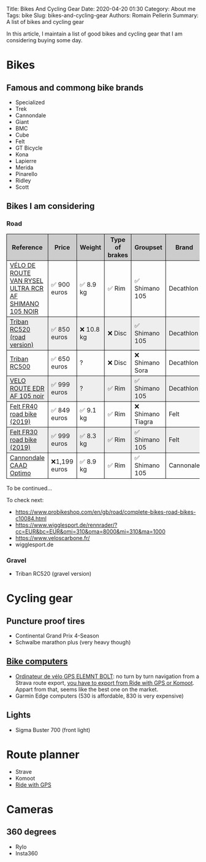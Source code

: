 Title: Bikes And Cycling Gear
Date: 2020-04-20 01:30
Category: About me
Tags: bike
Slug: bikes-and-cycling-gear
Authors: Romain Pellerin
Summary: A list of bikes and cycling gear

In this article, I maintain a list of good bikes and cycling gear that I am considering buying some day.

# Bikes

## Famous and commong bike brands

- Specialized
- Trek
- Cannondale
- Giant
- BMC
- Cube
- Felt
- GT Bicycle
- Kona
- Lapierre
- Merida
- Pinarello
- Ridley
- Scott

## Bikes I am considering

### Road

<style>
table { border-collapse: collapse; }
th { background-color: #ccc; }
tr:nth-child(even) { background-color: #eee; }
th, td { border: 1px solid black; }
</style>

| Reference | Price | Weight | Type of brakes | Groupset | Brand |
| --------- | ----- | ------ | -------------- | -------- | ----- |
| [VÉLO DE ROUTE VAN RYSEL ULTRA RCR AF SHIMANO 105 NOIR](https://www.decathlon.fr/p/velo-de-route-van-rysel-ultra-rcr-af-shimano-105-noir/_/R-p-303344?mc=8529249&c=NOIR) | ✅ 900 euros | ✅ 8.9 kg | ✅ Rim | ✅ Shimano 105 | Decathlon |
| [Triban RC520 (road version)](https://www.decathlon.fr/p/velo-route-cyclotouriste-triban-rc520-frein-disque/_/R-p-301734?mc=8502389&c=BLEU) | ✅ 850 euros | ❌ 10.8 kg | ❌ Disc | ✅ Shimano 105 | Decathlon |
| [Triban RC500](https://www.decathlon.fr/p/velo-route-cyclotouriste-triban-rc500-noir-frein-disque/_/R-p-301728?mc=8518726&c=BLEU_TURQUOISE) | ✅ 650 euros | ? | ❌ Disc | ❌ Shimano Sora | Decathlon |
| [VELO ROUTE EDR AF 105 noir](https://www.decathlon.fr/p/velo-route-edr-af-105-noir/_/R-p-305449?mc=8529300&c=NOIR) | ✅ 999 euros | ? | ✅ Rim | ✅ Shimano 105 | Decathlon |
| [Felt FR40 road bike (2019)](https://www.wigglesport.de/felt-fr40-rennrad-2019/) | ✅ 849 euros | ✅ 9.1 kg | ✅ Rim | ❌ Shimano Tiagra | Felt |
| [Felt FR30 road bike (2019)](https://www.wigglesport.de/felt-fr30-rennrad-2019/) | ✅ 999 euros | ✅ 8.3 kg | ✅ Rim | ✅ Shimano 105 | Felt |
| [Cannondale CAAD Optimo](https://www.cannondale.com/fr-fr/bikes/road/race/caad-optimo/caad-optimo-105?sku=c14100m1048) | ❌1,199 euros | ✅ 8.9 kg | ✅ Rim | ✅ Shimano 105 | Cannonale |

To be continued...

To check next:

- https://www.probikeshop.com/en/gb/road/complete-bikes-road-bikes-c10084.html
- https://www.wigglesport.de/rennrader/?cc=EUR&bc=EUR&omi=310&oma=8000&mi=310&ma=1000
- https://www.veloscarbone.fr/
- wigglesport.de

### Gravel

- Triban RC520 (gravel version)

# Cycling gear

## Puncture proof tires

- Continental Grand Prix 4-Season
- Schwalbe marathon plus (very heavy though)

## [Bike computers](https://www.telegraph.co.uk/health-fitness/body/best-gps-cycle-computers/)

- [Ordinateur de vélo GPS ELEMNT BOLT](https://fr-eu.wahoofitness.com/devices/bike-computers/gps-elemnt-bolt): no turn by turn navigation from a Strava route export, [you have to export from Ride with GPS or Komoot](https://www.youtube.com/watch?v=ccDMxcW1BuM). Appart from that, seems like the best one on the market.
- Garmin Edge computers (530 is affordable, 830 is very expensive)

## Lights

- Sigma Buster 700 (front light)

# Route planner

- Strave
- Komoot
- [Ride with GPS](https://ridewithgps.com/)

# Cameras

## 360 degrees

- Rylo
- Insta360
